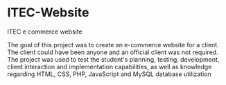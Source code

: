 # ITEC-Website
ITEC e commerce website

The goal of this project was to create an e-commerce website for a client.
The client could have been anyone and an official client was not required.
The project was used to test the student's planning, testing, development, client interaction and implementation capabilities,
as well as knowledge regarding HTML, CSS, PHP, JavaScript and MySQL database utilization
